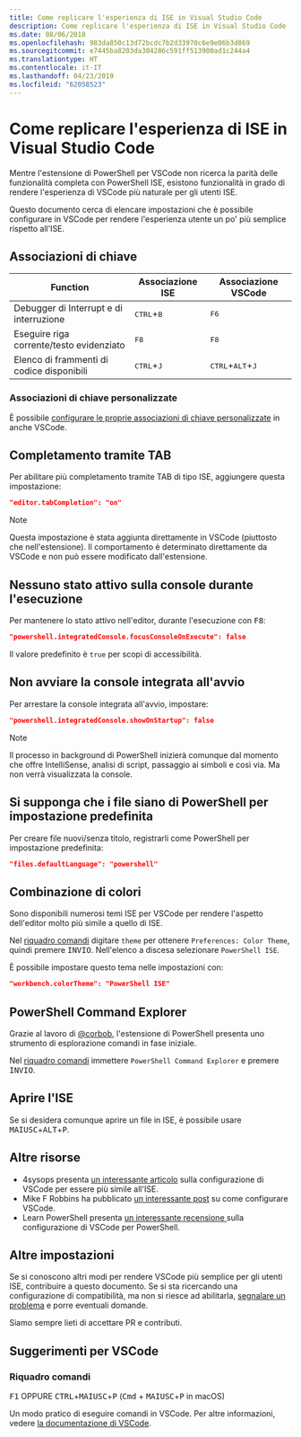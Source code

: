 ```yaml
---
title: Come replicare l'esperienza di ISE in Visual Studio Code
description: Come replicare l'esperienza di ISE in Visual Studio Code
ms.date: 08/06/2018
ms.openlocfilehash: 983da850c13d72bcdc7b2d33970c6e9e06b3d869
ms.sourcegitcommit: e7445ba8203da304286c591ff513900ad1c244a4
ms.translationtype: HT
ms.contentlocale: it-IT
ms.lasthandoff: 04/23/2019
ms.locfileid: "62058523"
---
```

# <a name="how-to-replicate-the-ise-experience-in-visual-studio-code"></a>Come replicare l'esperienza di ISE in Visual Studio Code

Mentre l'estensione di PowerShell per VSCode non ricerca la parità delle funzionalità completa con PowerShell ISE, esistono funzionalità in grado di rendere l'esperienza di VSCode più naturale per gli utenti ISE.

Questo documento cerca di elencare impostazioni che è possibile configurare in VSCode per rendere l'esperienza utente un po' più semplice rispetto all'ISE.

## <a name="key-bindings"></a>Associazioni di chiave

| Function                              | Associazione ISE                  | Associazione VSCode                              |
| ----------------                      | -----------                  | --------------                              |
| Debugger di Interrupt e di interruzione          | <kbd>CTRL</kbd>+<kbd>B</kbd> | <kbd>F6</kbd>                               |
| Eseguire riga corrente/testo evidenziato | <kbd>F8</kbd>                | <kbd>F8</kbd>                               |
| Elenco di frammenti di codice disponibili               | <kbd>CTRL</kbd>+<kbd>J</kbd> | <kbd>CTRL</kbd>+<kbd>ALT</kbd>+<kbd>J</kbd> |

### <a name="custom-key-bindings"></a>Associazioni di chiave personalizzate

È possibile [configurare le proprie associazioni di chiave personalizzate](https://code.visualstudio.com/docs/getstarted/keybindings#_custom-keybindings-for-refactorings) in anche VSCode.

## <a name="tab-completion"></a>Completamento tramite TAB

Per abilitare più completamento tramite TAB di tipo ISE, aggiungere questa impostazione:

```json
"editor.tabCompletion": "on"
```

> [!NOTE]
> Questa impostazione è stata aggiunta direttamente in VSCode (piuttosto che nell'estensione). Il comportamento è determinato direttamente da VSCode e non può essere modificato dall'estensione.

## <a name="no-focus-on-console-when-executing"></a>Nessuno stato attivo sulla console durante l'esecuzione

Per mantenere lo stato attivo nell'editor, durante l'esecuzione con <kbd>F8</kbd>:

```json
"powershell.integratedConsole.focusConsoleOnExecute": false
```

Il valore predefinito è `true` per scopi di accessibilità.

## <a name="dont-start-integrated-console-on-startup"></a>Non avviare la console integrata all'avvio

Per arrestare la console integrata all'avvio, impostare:

```json
"powershell.integratedConsole.showOnStartup": false
```

> [!NOTE]
> Il processo in background di PowerShell inizierà comunque dal momento che offre IntelliSense, analisi di script, passaggio ai simboli e così via. Ma non verrà visualizzata la console.

## <a name="assume-files-are-powershell-by-default"></a>Si supponga che i file siano di PowerShell per impostazione predefinita

Per creare file nuovi/senza titolo, registrarli come PowerShell per impostazione predefinita:

```json
"files.defaultLanguage": "powershell"
```

## <a name="color-scheme"></a>Combinazione di colori

Sono disponibili numerosi temi ISE per VSCode per rendere l'aspetto dell'editor molto più simile a quello di ISE.

Nel [riquadro comandi] digitare `theme` per ottenere `Preferences: Color Theme`, quindi premere <kbd>INVIO</kbd>.
Nell'elenco a discesa selezionare `PowerShell ISE`.

È possibile impostare questo tema nelle impostazioni con:

```json
"workbench.colorTheme": "PowerShell ISE"
```

## <a name="powershell-command-explorer"></a>PowerShell Command Explorer

Grazie al lavoro di [@corbob](https://github.com/corbob), l'estensione di PowerShell presenta uno strumento di esplorazione comandi in fase iniziale.

Nel [riquadro comandi] immettere `PowerShell Command Explorer` e premere <kbd>INVIO</kbd>.

## <a name="open-in-the-ise"></a>Aprire l'ISE

Se si desidera comunque aprire un file in ISE, è possibile usare <kbd>MAIUSC</kbd>+<kbd>ALT</kbd>+<kbd>P</kbd>.

## <a name="other-resources"></a>Altre risorse

- 4sysops presenta [un interessante articolo](https://4sysops.com/archives/make-visual-studio-code-look-and-behave-like-powershell-ise/) sulla configurazione di VSCode per essere più simile all'ISE.
- Mike F Robbins ha pubblicato [un interessante post](https://mikefrobbins.com/2017/08/24/how-to-install-visual-studio-code-and-configure-it-as-a-replacement-for-the-powershell-ise/) su come configurare VSCode.
- Learn PowerShell presenta [un interessante recensione ](https://www.learnpwsh.com/setup-vs-code-for-powershell/) sulla configurazione di VSCode per PowerShell.

## <a name="more-settings"></a>Altre impostazioni

Se si conoscono altri modi per rendere VSCode più semplice per gli utenti ISE, contribuire a questo documento. Se si sta ricercando una configurazione di compatibilità, ma non si riesce ad abilitarla, [segnalare un problema](https://github.com/PowerShell/vscode-powershell/issues/new/choose) e porre eventuali domande.

Siamo sempre lieti di accettare PR e contributi.

## <a name="vscode-tips"></a>Suggerimenti per VSCode

### <a name="command-palette"></a>Riquadro comandi

<kbd>F1</kbd> OPPURE <kbd>CTRL</kbd>+<kbd>MAIUSC</kbd>+<kbd>P</kbd> (<kbd>Cmd</kbd> + <kbd>MAIUSC</kbd>+<kbd>P</kbd> in macOS)

Un modo pratico di eseguire comandi in VSCode.
Per altre informazioni, vedere [la documentazione di VSCode](https://code.visualstudio.com/docs/getstarted/userinterface#_command-palette).

[Riquadro comandi]: #command-palette
